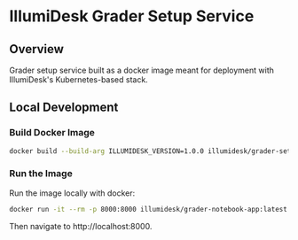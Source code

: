 # IllumiDesk Grader Setup Service

## Overview

Grader setup service built as a docker image meant for deployment with IllumiDesk's Kubernetes-based
stack.

## Local Development

### Build Docker Image

```bash
docker build --build-arg ILLUMIDESK_VERSION=1.0.0 illumidesk/grader-setup-app:latest
```

### Run the Image

Run the image locally with docker:

```bash
docker run -it --rm -p 8000:8000 illumidesk/grader-notebook-app:latest
```

Then navigate to http://localhost:8000.
